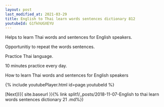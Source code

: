 ```yaml
---
layout: post
last_modified_at: 2021-03-29
title: English to Thai learn words sentences dictionary 812 
youtubeId: G1fkhUGXEYU
---
```

 
 
Helps to learn Thai words and sentences for English speakers.

Opportunitiy to repeat the words sentences. 

Practice Thai language. 
 
10 minutes practice every day. 
 
How to learn Thai words and sentences for English speakers 
 
{% include youtubePlayer.html id=page.youtubeId %}
 
 
[Next]({{ site.baseurl }}{% link  split1/_posts/2018-11-07-English to thai learn words sentences dictionary 21 .md%})
 
